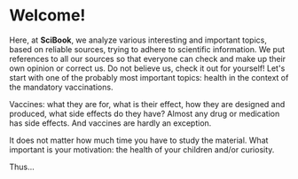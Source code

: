 ---
---

# Welcome!

Here, at **SciBook**, we analyze various interesting and important topics, based on reliable sources, trying to adhere to scientific information. We put references to all our sources so that everyone can check and make up their own opinion or correct us. Do not believe us, check it out for yourself!
Let's start with one of the probably most important topics: health in the context of the mandatory vaccinations.

<span class="underline">Vaccines</span>: what they are for, what is their effect, how they are designed and produced, what side effects do they have? Almost any drug or medication has side effects. And vaccines are hardly an exception.

It does not matter how much time you have to study the material. What important is your motivation: the health of your children and/or curiosity.

Thus…
